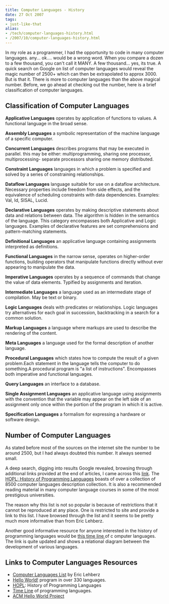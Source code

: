 ```yaml
---
title: Computer Languages - History
date: 27 Oct 2007
tags: 
- just-like-that
alias:
- /tech/computer-languages-history.html
- /2007/10/computer-languages-history.html
---
```


In my role as a programmer, I had the opportunity to code in many computer languages. 
any... ok.... would be a wrong word. When you compare a dozen to a few thousand, you 
can't call it MANY. A few thousand... yes, its true. A quick search on Google on list 
of computer languages would reveal the magic number of 2500+ which can then be extrapolated 
to approx 3000. But is that it. There is more to computer languages than the above magical 
number. Before, we go ahead at checking out the number, here is a brief classification 
of computer languages.

<!-- break here -->

Classification of Computer Languages
------------------------------------

**Applicative Languages** 
operates by application of functions to values. A functional language in the broad sense.

**Assembly Languages**
a symbolic representation of the machine language of a specific computer.

**Concurrent Languages**
describes programs that may be executed in parallel. this may be either: multiprogramming, sharing 
one processor, multiprocessing- separate processors sharing one memory distributed.

**Constraint Languages**
languages in which a problem is specified and solved by a series of constraining relationships.

**Dataflow Languages**
language suitable for use on a dataflow architecture. Necessary properties include freedom from 
side effects, and the equivalence of scheduling constraints with data dependencies. Examples: Val, Id, SISAL, Lucid.

**Declarative Languages**
operates by making descriptive statements about data and relations between data. The algorithm is 
hidden in the semantics of the language. This category encompasses both Applicative and Logic 
languages. Examples of declarative features are set comprehensions and pattern-matching statements.

**Definitional Languages**
an applicative language containing assignments interpreted as definitions.

**Functional Languages**
in the narrow sense, operates on higher-order functions, building operators that manipulate functions 
directly without ever appearing to manipulate the data.

**Imperative Languages**
operates by a sequence of commands that change the value of data elements. Typified by assignments 
and iteration.

**Intermediate Languages**
a language used as an intermediate stage of compilation. May be text or binary.

**Logic Languages**
deals with predicates or relationships. Logic languages try alternatives for each goal in 
succession, backtracking in a search for a common solution.

**Markup Languages**
a language where markups are used to describe the rendering of the content.

**Meta Languages**
a language used for the formal description of another language.

**Procedural Languages**
which states how to compute the result of a given problem.Each statement in the language 
tells the computer to do something.A procedural program is "a list of instructions". Encompasses 
both imperative and functional languages.

**Query Languages**
an interface to a database.

**Single Assignment Languages**
an applicative language using assignments with the convention that the variable may appear 
on the left side of an assignment only once within the portion of the program in which it 
is active.

**Specification Languages**
a formalism for expressing a hardware or software design.


Number of Computer Languages
----------------------------
As stated before most of the sources on the internet site the number to be around 2500, but I 
had always doubted this number. It always seemed small. 

A deep search, digging into results Google revealed, browsing through additional links provided 
at the end of articles, I came across this <a href="http://hopl.murdoch.edu.au/" title="HOPL: History of Programming Languages">link</a>. 
The     <a href="http://hopl.murdoch.edu.au/" title="HOPL: History of Programming Languages">HOPL: History of Programming Languages</a> boasts 
of over a collection of 8500 computer languages description collection. It is also a recommended reading material 
in many computer language courses in some of the most prestigious universities.

The reason why this list is not so popular is because of restrictions that it cannot be 
reproduced at any place. One is restricted to site and provide a link to this list. I have 
browsed through the list and it seems to be pretty much more informative than from 
Eric Lehberz.

Another good informative resource for anyone interested in the history of programming 
languages would be <a href="http://www.levenez.com/lang/history.html" title="Computer Languages History Timeline">this time line </a>of c
omputer languages. The link is quite updated and shows a relational diagram between the development 
of various languages.

Links to Computer Languages Resources
-------------------------------------

* <a href="http://www.hypernews.org/HyperNews/get/computing/lang-list.html" title="Computer Languages List by Eric Lehberz">Computer Languages List</a> by Eric Lehberz
* <a href="http://www.roesler-ac.de/wolfram/hello.htm" title="Hello World in 338 languages">Hello World!</a> program in over 330 languages.
* <a href="http://hopl.murdoch.edu.au/" title="HOPL: History of Programming Languages">HOPL</a>: History of Programming Languages
* <a href="http://www.levenez.com/lang/history.html" title="Computer Languages History Timeline">Time Line</a> of programming languages.
* <a href="http://www2.latech.edu/~acm/HelloWorld.shtml" title="ACM Hello World! Project">ACM Hello World Project</a>